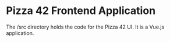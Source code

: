 # Pizza 42 Frontend Application

The /src directory holds the code for the Pizza 42 UI. It is a Vue.js application.